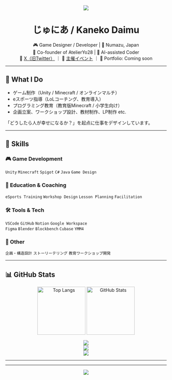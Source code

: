 <div align="center">
  <img src="https://capsule-render.vercel.app/api?type=waving&color=gradient&customColorList=0,2,2,5,30&height=120&section=header&animation=twinkling" />
</div>

<h1 align="center">じゅにあ / Kaneko Daimu</h1>

<div align="center">

🎮 Game Designer / Developer | 📍 Numazu, Japan  
👥 Co-founder of AtelierYo28 | 🧠 AI-assisted Coder  
📢 [X（旧Twitter）](https://x.com/zyunizyunia) ｜ 🎪 [主催イベント](https://mc-event.vercel.app/) ｜ 🧳 Portfolio: Coming soon  

</div>

---

## 🔧 What I Do

- ゲーム制作（Unity / Minecraft / オンラインマルチ）
- eスポーツ指導（LoLコーチング、教育導入）
- プログラミング教育（教育版Minecraft / 小学生向け）
- 企画立案、ワークショップ設計、教材制作、LP制作 etc.

「どうしたら人が幸せになるか？」を起点に仕事をデザインしています。

---

## 🧩 Skills

### 🎮 Game Development
`Unity` `Minecraft` `Spigot` `C#` `Java` `Game Design`

### 🧠 Education & Coaching
`eSports Training` `Workshop Design` `Lesson Planning` `Facilitation`

### 🛠️ Tools & Tech
`VSCode` `GitHub` `Notion` `Google Workspace`  
`Figma` `Blender` `Blockbench` `Cubase` `YMM4`

### 🧰 Other
`企画・構造設計` `ストーリーテリング` `教育ワークショップ開発`

---

## 📊 GitHub Stats

<p align="center"> 
  <img alt="Top Langs" height="150px" src="https://github-readme-stats.vercel.app/api/top-langs/?username=zyunizyunia&layout=compact&count_private=true&show_icons=true&theme=onedark" />
  <img alt="GitHub Stats" height="150px" src="https://github-readme-stats.vercel.app/api?username=zyunizyunia&count_private=true&show_icons=true&theme=onedark" />
</p>

<div align="center">
  <img src="https://github-profile-trophy.vercel.app/?username=zyunizyunia&theme=onedark&column=7" />
</div>

<div align="center">
  <img src="https://github-readme-streak-stats.herokuapp.com/?user=zyunizyunia&theme=transparent&border_radius=10" />
  <br />
  <img src="https://github-readme-activity-graph.vercel.app/graph?username=zyunizyunia&custom_title=じゅにあ's%20Activity%20Graph&bg_color=0d1117&color=58a6ff&line=58a6ff&point=58a6ff&area=true&hide_border=true" />
</div>

---
---

<div align="center">
  <img src="https://capsule-render.vercel.app/api?type=waving&color=gradient&customColorList=0,2,2,5,30&height=100&section=footer&animation=twinkling" />
</div>

